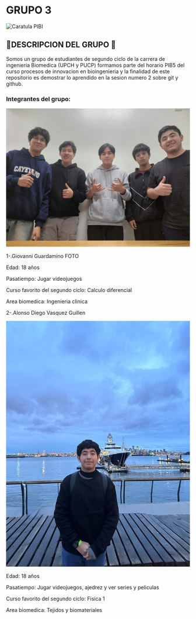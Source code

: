 # GRUPO 3

![Caratula PIBI](Imagenes/Presentación.png)








## 🤖DESCRIPCION DEL GRUPO 🤖
Somos un grupo de estudiantes de segundo ciclo de la carrera de ingenieria Biomedica (UPCH y PUCP) formamos parte del horario PIB5 del curso procesos de innovacion en bioingenieria y la finalidad de este repositorio es demostrar lo aprendido en la sesion numero 2 sobre git y github.

### Integrantes del grupo:
![Foto Grupal](Imagenes/Grupo.png)


1-.Giovanni Guardamino
FOTO


Edad: 18 años

Pasatiempo: Jugar videojuegos 

Curso favorito del segundo ciclo: Calculo diferencial

Area biomedica: Ingenieria clinica

2-.Alonso Diego Vasquez Guillen

![alonso](Imagenes/alonso.png)

Edad: 18 años

Pasatiempo: Jugar videojuegos, ajedrez y ver series y peliculas

Curso favorito del segundo ciclo: Fisica 1

Area biomedica: Tejidos y biomateriales
